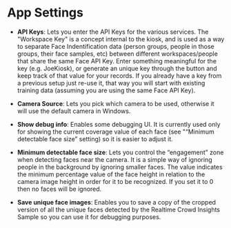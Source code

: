 # App Settings

* **API Keys**: Lets you enter the API Keys for the various services. The "Workspace Key" is a concept internal to the kiosk, and is used as a way to separate Face Indentification data (person groups, people in those groups, their face samples, etc) between different workspaces/people that share the same Face API Key. Enter something meaningful for the key (e.g. JoeKiosk), or generate an unique key through the button and keep track of that value for your records. If you already have a key from a previous setup just re-use it, that way you will start with existing training data (assuming you are using the same Face API Key).

* **Camera Source**: Lets you pick which camera to be used, otherwise it will use the default camera in Windows. 

* **Show debug info**: Enables some debugging UI. It is currently used only for showing the current coverage value of each face (see "“Minimum detectable face size” setting) so it is easier to adjust it. 
 
* **Minimum detectable face size**: Lets you control the “engagement” zone when detecting faces near the camera. It is a simple way of ignoring people in the background by ignoring smaller faces. The value indicates the minimum percentage value of the face height in relation to the camera image height in order for it to be recognized. If you set it to 0 then no faces will be ignored.  

* **Save unique face images**: Enables you to save a copy of the cropped version of all the unique faces detected by the Realtime Crowd Insights Sample so you can use it for debugging purposes.
